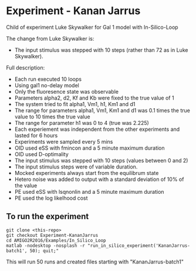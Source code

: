 # Experiment - Kanan Jarrus

Child of experiment Luke Skywalker for Gal 1 model with In-Silico-Loop

The change from Luke Skywalker is:
* The input stimulus was stepped with 10 steps (rather than 72 as in Luke Skywalker). 

Full description:
* Each	run	executed	10	loops
* Using	gal1	no-delay	model
* Only	the	fluoresence	state	was	observable
* Parameters	alpha2,	d2,	Kf	and	Kb	were	fixed	to	the	true	value	of	1
* The	system	tried	to	fit	alpha1,	Vm1,	h1,	Km1	and	d1
* The	range	for	parameters	alpha1,	Vm1,	Km1	and	d1	was	0.1	times	the	true	value	to	10	times	the	true	value
* The	range	for	parameter	h1	was	0	to	4	(true	was	2.225)
* Each	experiement	was	independent	from	the	other	experiments	and	lasted	for	6	hours
* Experiments	were	sampled	every	5	mins
* OID	used	eSS	with	fmincon	and	a	5	minute	maximum	duration
* OID	used	D-optimality
* The	input	stimulus was	stepped	with	10	steps	(values	between	0	and	2)
* The input stimulus steps were of variable duration.
* Mocked	experiments	always	start	from	the	equilibrum	state
* Hetero	noise	was	added	to	output	with	a	standard	deviation	of	10%	of	the	value
* PE	used	eSS	with	lsqnonlin	and	a	5	minute	maximum	duration
* PE	used	the	log	likelhood	cost

## To run the experiment

```
git clone <this-repo>
git checkout Experiment-KananJarrus
cd AMIGO2R2016/Examples/In_Silico_Loop
matlab -nodesktop -nosplash -r "run_in_silico_experiment('KananJarrus-batch1', 50); quit;"
```

This will run 50 runs and created files starting with "KananJarrus-batch1"

